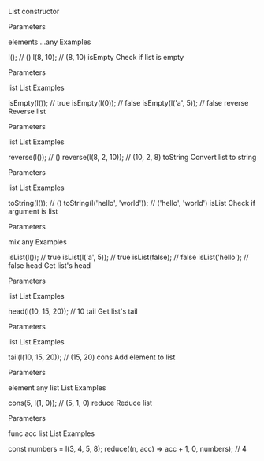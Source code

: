 List constructor

Parameters

elements ...any
Examples

l(); // ()
l(8, 10); // (8, 10)
isEmpty
Check if list is empty

Parameters

list List
Examples

isEmpty(l()); // true
isEmpty(l(0)); // false
isEmpty(l('a', 5)); // false
reverse
Reverse list

Parameters

list List
Examples

reverse(l()); // ()
reverse(l(8, 2, 10)); // (10, 2, 8)
toString
Convert list to string

Parameters

list List
Examples

toString(l()); // ()
toString(l('hello', 'world')); // ('hello', 'world')
isList
Check if argument is list

Parameters

mix any
Examples

isList(l()); // true
isList(l('a', 5)); // true
isList(false); // false
isList('hello'); // false
head
Get list's head

Parameters

list List
Examples

head(l(10, 15, 20)); // 10
tail
Get list's tail

Parameters

list List
Examples

tail(l(10, 15, 20)); // (15, 20)
cons
Add element to list

Parameters

element any
list List
Examples

cons(5, l(1, 0)); // (5, 1, 0)
reduce
Reduce list

Parameters

func
acc
list List
Examples

const numbers = l(3, 4, 5, 8);
reduce((n, acc) => acc + 1, 0, numbers); // 4